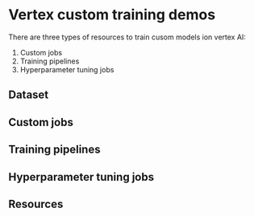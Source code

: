 # Vertex custom training demos

There are three types of resources to train cusom models ion vertex AI:
1. Custom jobs
2. Training pipelines
3. Hyperparameter tuning jobs

## Dataset

## Custom jobs

## Training pipelines

## Hyperparameter tuning jobs

## Resources